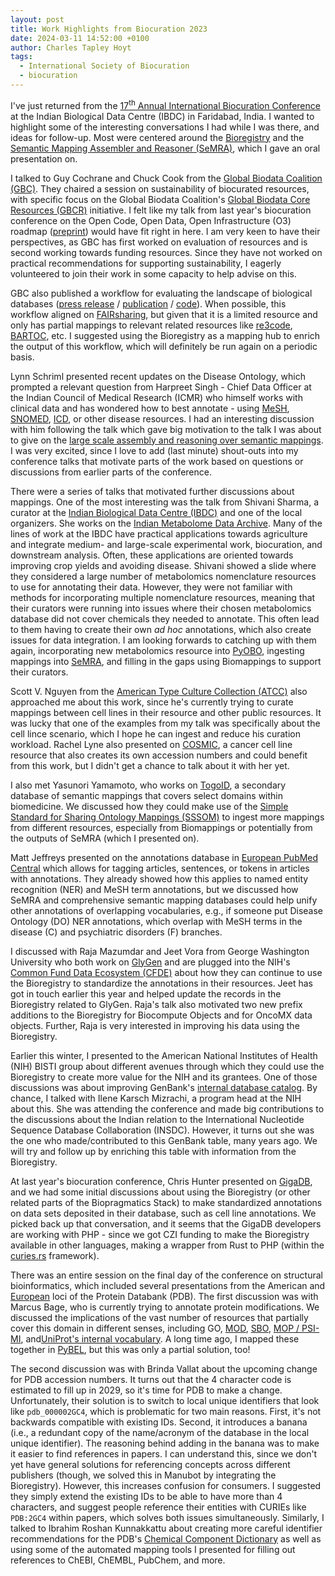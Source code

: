 ```yaml
---
layout: post
title: Work Highlights from Biocuration 2023
date: 2024-03-11 14:52:00 +0100
author: Charles Tapley Hoyt
tags:
  - International Society of Biocuration
  - biocuration
---
```


I've just returned from the <a href="https://ibdc.rcb.res.in/biocuration2024/">17<sup>th</sup> Annual International
Biocuration Conference</a> at the Indian Biological Data Centre (IBDC) in Faridabad, India. I wanted to highlight
some of the interesting conversations I had while I was there, and ideas for follow-up. Most were centered around
the [Bioregistry](https://bioregistry.io) and
the [Semantic Mapping Assembler and Reasoner (SeMRA)](https://github.com/biopragmatics/semra), which I gave an oral
presentation on.

I talked to Guy Cochrane and Chuck Cook from the [Global Biodata Coalition (GBC)](https://globalbiodata.org/).
They chaired a session on sustainability
of biocurated resources, with specific focus on the Global Biodata Coalition's
[Global Biodata Core Resources (GBCR)](https://globalbiodata.org/what-we-do/global-core-biodata-resources/)
initiative. I felt like my talk from last year's biocuration conference on the Open Code, Open Data, Open
Infrastructure (O3) roadmap ([preprint](https://doi.org/10.31219/osf.io/vuzt3)) would have fit right in here. I am
very keen to have their perspectives, as GBC has first worked on evaluation of resources and is second working towards
funding resources. Since they have not worked on practical recommendations for supporting sustainability, I eagerly
volunteered to join their work in some capacity to help advise on this.

GBC also published a workflow for evaluating the landscape of biological
databases ([press release](https://globalbiodata.org/what-we-do/global-inventory/) /
[publication](https://doi.org/10.1371/journal.pone.0294812) /
[code](https://github.com/globalbiodata/inventory_2022/)). When possible, this workflow aligned
on [FAIRsharing](https://bioregistry.io/metaregistry/fairsharing),
but given that it is a limited resource and only has partial mappings to relevant related resources
like [re3code](https://bioregistry.io/metaregistry/re3data),
[BARTOC](https://bioregistry.io/metaregistry/bartoc), etc. I suggested using the Bioregistry as a mapping hub to enrich
the output of this workflow, which will
definitely be run again on a periodic basis.

Lynn Schriml presented recent updates on the Disease Ontology, which prompted a relevant question from
Harpreet Singh - Chief Data Officer at the Indian Council of Medical Research (ICMR) who himself
works with clinical data and has wondered how to best annotate -
using [MeSH](https://bioregistry.io/mesh), [SNOMED](https://bioregistry.io/snomed), [ICD](https://bioregistry.io/icd11),
or other disease
resources. I had an interesting discussion with him following the talk which gave big motivation to the talk
I was about to give on
the [large scale assembly and reasoning over semantic mappings](https://bit.ly/biocuration2024-cth). I was very
excited, since I love to add (last minute) shout-outs into my conference talks that motivate parts of the work based
on questions or discussions from earlier parts of the conference.

There were a series of talks that motivated further discussions about mappings. One of the most interesting was the
talk from Shivani Sharma, a curator at the [Indian Biological Data Centre (IBDC)](https://ibdc.rcb.res.in/) and
one of the local organizers. She works on the [Indian Metabolome Data Archive](https://ibdc.rcb.res.in/imda/). Many of
the lines of work
at the IBDC have practical applications towards agriculture and integrate medium- and large-scale experimental work,
biocuration, and downstream analysis. Often, these applications are oriented towards improving crop yields and avoiding
disease. Shivani showed a slide where they considered a large number of metabolomics nomenclature resources to use
for annotating their data. However, they were not familiar with methods for incorporating multiple nomenclature
resources, meaning that their curators were running into issues where their chosen metabolomics database did not cover
chemicals they needed to annotate. This often lead to them having to create their own *ad hoc* annotations, which
also create issues for data integration. I am looking forwards to catching up with them again, incorporating new
metabolomics resource into [PyOBO](https://github.com/biopragmatics/pyobo), ingesting mappings
into [SeMRA](https://github.com/biopragmatics/semra), and filling in the gaps using Biomappings to support
their curators.

Scott V. Nguyen from the [American Type Culture Collection (ATCC)](https://bioregistry.io/atcc) also approached me about
this work, since he's currently trying to curate mappings between cell lines in their resource and other public
resources. It was lucky that one of the examples from my talk was specifically about the cell lince scenario, which I
hope he can ingest and reduce his curation workload. Rachel Lyne also presented
on [COSMIC](https://bioregistry.io/cosmic.cell), a cancer cell line resource
that also creates its own accession numbers and could benefit from this work, but I didn't get a chance to talk about it
with her yet.

I also met Yasunori Yamamoto, who works on [TogoID](https://togoid.dbcls.jp/), a secondary database of semantic mappings
that covers select domains within biomedicine. We discussed how they could make use of
the [Simple Standard for Sharing Ontology Mappings (SSSOM)](https://academic.oup.com/database/article/doi/10.1093/database/baac035/6591806)
to ingest more mappings from different resources, especially from Biomappings or potentially from the outputs of SeMRA
(which I presented on).

Matt Jeffreys presented on the annotations database in [European PubMed Central](https://europepmc.org/) which allows
for tagging articles, sentences, or tokens in articles with annotations. They already showed how this applies to named
entity recognition (NER) and MeSH term annotations, but we discussed how SeMRA and comprehensive semantic mapping
databases could help unify other annotations of overlapping vocabularies, e.g., if someone put Disease Ontology (DO) NER
annotations, which overlap with MeSH terms in the disease (C) and psychiatric disorders (F) branches.

I discussed with Raja Mazumdar and Jeet Vora from George Washington University who both work
on [GlyGen](https://bioregistry.io/glygen) and are plugged
into the NIH's [Common Fund Data Ecosystem (CFDE)](https://commonfund.nih.gov/dataecosystem) about how they can continue
to use the Bioregistry to standardize the annotations in their resources. Jeet has got in touch earlier this year and
helped update the records in the Bioregistry related to GlyGen. Raja's talk also motivated two new prefix additions to
the Bioregistry for Biocompute Objects and for OncoMX data objects. Further, Raja is very interested in improving his
data using the Bioregistry.

Earlier this winter, I presented to the American National Institutes of Health (NIH) BISTI group about different avenues
through which they could use the Bioregistry to create more value for the NIH and its grantees. One of those discussions
was about improving GenBank's
[internal database catalog](https://www.ncbi.nlm.nih.gov/genbank/collab/db_xref/). By chance, I talked with
Ilene Karsch Mizrachi, a program head at the NIH about this. She was attending the conference
and made big contributions to the discussions about the Indian relation to the International Nucleotide Sequence
Database Collaboration (INSDC). However, it turns out she was the one who made/contributed to this GenBank table, many
years ago. We will try and follow up by enriching this table with information from the Bioregistry.

At last year's biocuration conference, Chris Hunter presented on [GigaDB](http://gigadb.org/), and we had some initial
discussions about using the Bioregistry (or other related parts of the Biopragmatics Stack) to make standardized
annotations on data sets deposited in their database, such as cell line annotations. We picked back up that
conversation, and it seems that the GigaDB developers are working with PHP - since we got CZI funding to make the
Bioregistry available in other languages, making a wrapper from Rust to PHP (within
the [curies.rs](https://github.com/biopragmatics/curies.rs) framework).

There was an entire session on the final day of the conference on structural bioinformatics, which included
several presentations from the American and [European](https://www.ebi.ac.uk/pdbe) loci of the Protein Databank (PDB).
The first discussion was with Marcus Bage, who is currently trying to annotate protein modifications. We discussed the
implications of the vast number of resources that partially cover this domain in different senses, including
GO, [MOD](https://bioregistry.io/mod), [SBO](https://bioregistry.io/sbo), [MOP / PSI-MI](https://bioregistry.io/mop),
and[UniProt's internal vocabulary](https://bioregistry.io/registry/uniprot.ptm). A long time ago, I mapped these
together
in [PyBEL](https://github.com/pybel/pybel/blob/ed66f013a77f9cbc513892b0dad1025b8f68bb46/src/pybel/language.py#L346-L582),
but this was only a partial solution, too!

The second discussion was with Brinda Vallat about the upcoming change for PDB accession numbers. It turns out that
the 4 character code is estimated to fill up in 2029, so it's time for PDB to make a change. Unfortunately, their
solution is to switch to local unique identifiers that look like `pdb_000002GC4`, which is problematic for two main
reasons. First, it's not backwards compatible with existing IDs. Second, it introduces a banana (i.e., a redundant copy
of the name/acronym of the database in the local unique identifier). The reasoning behind adding in the banana was to
make it easier to find references in papers. I can understand this, since we don't yet have general solutions for
referencing concepts across different publishers (though, we solved this in Manubot by integrating the Bioregistry).
However, this increases confusion for consumers. I suggested they simply extend the existing IDs to be able to have more
than 4 characters, and suggest people reference their entities with CURIEs like `PDB:2GC4` within papers, which solves
both issues simultaneously. Similarly, I talked to Ibrahim Roshan Kunnakkattu about creating more careful identifier
recommendations for the PDB's [Chemical Component Dictionary](https://bioregistry.io/registry/pdb-ccd) as well as
using some of the automated mapping tools I presented for filling out references to ChEBI, ChEMBL, PubChem, and more.
